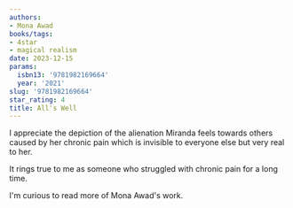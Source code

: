 ```yaml
---
authors:
- Mona Awad
books/tags:
- 4star
- magical realism
date: 2023-12-15
params:
  isbn13: '9781982169664'
  year: '2021'
slug: '9781982169664'
star_rating: 4
title: All's Well
---
```


I appreciate the depiction of the alienation Miranda feels towards others caused by her chronic pain which is invisible to everyone else but very real to her.

It rings true to me as someone who struggled with chronic pain for a long time.

<!--more-->

I'm curious to read more of Mona Awad's work.